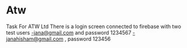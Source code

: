 # Atw
Task For ATW Ltd   There is a login screen connected to firebase with two test users -jana@gmail.com and password 1234567  -janahisham@gmail.com  , password 123456
